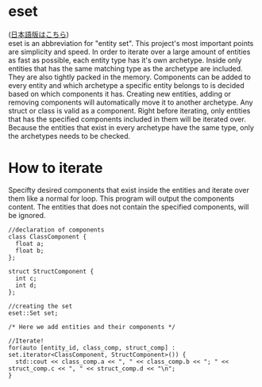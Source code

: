 # eset
([日本語版はこちら](READMEJP.md))<br/>
eset is an abbreviation for "entity set". This project's most important points are simplicity and speed.
In order to iterate over a large amount of entities as fast as possible, each entity type has it's own archetype. Inside only entities that has the same matching type as the archetype are included. They are also tightly packed in the memory.
Components can be added to every entity and which archetype a specific entity belongs to is decided based on which components it has. Creating new entities, adding or removing components will automatically move it to another archetype.
Any struct or class is valid as a component.
Right before iterating, only entities that has the specified components included in them will be iterated over.
Because the entities that exist in every archetype have the same type, only the archetypes needs to be checked.

# How to iterate
Specifty desired components that exist inside the entities and iterate over them like a normal for loop. This program will output the components content. The entities that does not contain the specified components, will be ignored.
```
//declaration of components
class ClassComponent {
  float a;
  float b;
};

struct StructComponent {
  int c;
  int d;
};

//creating the set
eset::Set set;

/* Here we add entities and their components */

//Iterate!
for(auto [entity_id, class_comp, struct_comp] : set.iterator<ClassComponent, StructComponent>()) {
  std::cout << class_comp.a << ", " << class_comp.b << "; " << struct_comp.c << ", " << struct_comp.d << "\n";
}
```
